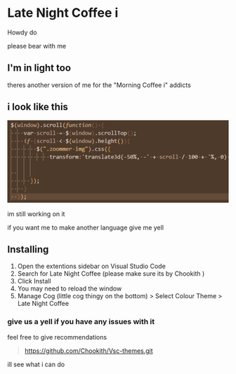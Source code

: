 # Late Night Coffee i


Howdy do 

please bear with me 

## I'm in light too
theres another version of me for the "Morning Coffee i" addicts
    
## i look like this
![Mocha Code Example](https://github.com/Chookith/Late-Night-Mocha-i/blob/main/images/late%20night%20mocha%20image.png)

im still working on it

if you want me to make another language give me yell

## Installing 

1. Open the extentions sidebar on Visual Studio Code
1. Search for Late Night Coffee (please make sure its by Chookith )
1. Click Install
1. You may need to reload the window 
1.  Manage Cog (little cog thingy on the bottom) > Select Colour Theme > Late Night Coffee

### give us a yell if you have any issues with it

feel free to give recommendations

>https://github.com/Chookith/Vsc-themes.git

ill see what i can do


